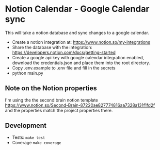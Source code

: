 # Notion Calendar - Google Calendar sync

This will take a notion database and sync changes to a google calendar.

- Create a notion integration at: https://www.notion.so/my-integrations
- Share the database with the integration: https://developers.notion.com/docs/getting-started
- Create a google api key with google calendar integration enabled, download the credentials.json and place them into the root directory.
- Copy .env.example to .env file and fill in the secrets
- python main.py

## Note on the Notion properties

I'm using the the second brain notion template https://www.notion.so/Second-Brain-87220ae827774816aa7328a131f1fd2f
and the properties match the project properties there.

## Development

- Tests: `make test`
- Coverage `make coverage`
